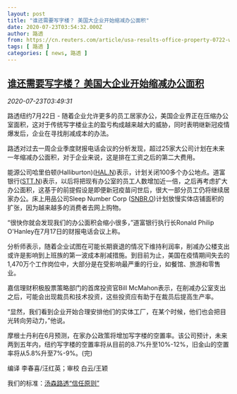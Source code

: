 ```yaml
---
layout: post
title: "谁还需要写字楼？ 美国大企业开始缩减办公面积"
date: 2020-07-23T03:54:32.000Z
author: 路透
from: https://cn.reuters.com/article/usa-results-office-property-0722-wedn-idCNKCS24O0BP
tags: [ 路透 ]
categories: [ news, 路透 ]
---
```

<!--1595476472000-->
[谁还需要写字楼？ 美国大企业开始缩减办公面积](https://cn.reuters.com/article/usa-results-office-property-0722-wedn-idCNKCS24O0BP)
------

<div>
<div><i>2020-07-23T03:49:31</i></div><div class="StandardArticleBody_body"><p>路透纽约7月22日 - 随着企业允许更多的员工居家办公，美国企业界正在压缩办公室面积，这对于传统写字楼业主的盈亏构成越来越大的威胁，同时表明继新冠疫情爆发后，企业在寻找削减成本的办法。 </p><p>路透对过去一周企业季度财报电话会议的分析发现，超过25家大公司计划在未来一年缩减办公面积，对于企业来说，这是排在工资之后的第二大费用。 </p><p>能源公司哈里伯顿(Halliburton)(<span id="symbol_HAL.N_0"><a href="//www.reuters.com/companies/HAL.N">HAL.N</a></span>)表示，计划关闭100多个办公地点。道富银行(<span id="symbol_STT.N_1"><a href="//www.reuters.com/companies/STT.N">STT.N</a></span>)表示，以后将把现有办公室的员工人数增加近一倍，之后再考虑扩大办公面积，这基于的前提假设是即便新冠疫苗问世后，很大一部分员工仍将继续居家办公。床上用品公司Sleep Number Corp (<span id="symbol_SNBR.O_2"><a href="//www.reuters.com/companies/SNBR.O">SNBR.O</a></span>)计划放慢实体店铺面积的扩张，因为越来越多的消费者去网上购物。 </p><p>“很快你就会发现我们的办公面积会缩小很多，”道富银行执行长Ronald Philip O'Hanley在7月17日的财报电话会议上称。 </p><p>分析师表示，随着企业试图在可能长期衰退的情况下维持利润率，削减办公楼支出或许是影响到上班族的第一波成本削减措施。到目前为止，美国在疫情期间失去的1,470万个工作岗位中，大部分是在受影响最严重的行业，如餐馆、旅游和零售业。 </p><p>嘉信理财积极股票策略部门的首席投资官Bill McMahon表示，在削减办公室支出之后，可能会出现裁员和技术投资，这些投资应有助于在裁员后提高生产率。 </p><p>“显然，我们看到企业开始合理安排他们的实体工厂，在某个时候，他们也会把目光转向劳动力，”他说。 </p><p>摩根士丹利在6月预测，在家办公政策将增加写字楼的空置率。该公司预计，未来两到五年内，纽约写字楼的空置率将从目前的8.7%升至10%-12%，旧金山的空置率将从5.8%升至7%-9%。(完) </p><div class="Attribution_container"><div class="Attribution_attribution"><p class="Attribution_content">编译 李春喜/汪红英；审校 白云/王颖 </p></div></div><div class="StandardArticleBody_trustBadgeContainer"><span class="StandardArticleBody_trustBadgeTitle">我们的标准：</span><span class="trustBadgeUrl"><a href="https://www.thomsonreuters.cn/content/dam/openweb/documents/pdf/china/brochures/about-us-1.pdf">汤森路透“信任原则”</a></span></div></div>
</div>
